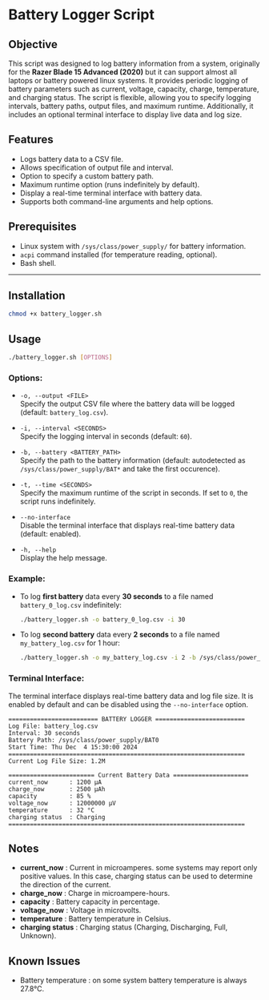 # Battery Logger Script

## Objective

This script was designed to log battery information from a system, originally for the **Razer Blade 15 Advanced (2020)** but it can support almost all laptops or battery powered linux systems. It provides periodic logging of battery parameters such as current, voltage, capacity, charge, temperature, and charging status. The script is flexible, allowing you to specify logging intervals, battery paths, output files, and maximum runtime. Additionally, it includes an optional terminal interface to display live data and log size.

## Features
- Logs battery data to a CSV file.
- Allows specification of output file and interval.
- Option to specify a custom battery path.
- Maximum runtime option (runs indefinitely by default).
- Display a real-time terminal interface with battery data.
- Supports both command-line arguments and help options.

## Prerequisites
- Linux system with `/sys/class/power_supply/` for battery information.
- `acpi` command installed (for temperature reading, optional).
- Bash shell.

---

## Installation

```bash
chmod +x battery_logger.sh
```

## Usage

```bash
./battery_logger.sh [OPTIONS]
```
### Options:

- `-o, --output <FILE>`  
  Specify the output CSV file where the battery data will be logged (default: `battery_log.csv`).

- `-i, --interval <SECONDS>`  
  Specify the logging interval in seconds (default: `60`).

- `-b, --battery <BATTERY_PATH>`  
  Specify the path to the battery information (default: autodetected as `/sys/class/power_supply/BAT*` and take the first occurence). 

- `-t, --time <SECONDS>`  
  Specify the maximum runtime of the script in seconds. If set to `0`, the script runs indefinitely.

- `--no-interface`  
  Disable the terminal interface that displays real-time battery data (default: enabled).

- `-h, --help`  
  Display the help message.

### Example:
    
- To log **first battery** data every **30 seconds** to a file named `battery_0_log.csv` indefinitely:

    ```bash
    ./battery_logger.sh -o battery_0_log.csv -i 30
    ```

- To log **second battery** data every **2 seconds** to a file named `my_battery_log.csv` for 1 hour:

    ```bash
    ./battery_logger.sh -o my_battery_log.csv -i 2 -b /sys/class/power_supply/BAT1 -t 3600
    ```

### Terminal Interface:

The terminal interface displays real-time battery data and log file size. It is enabled by default and can be disabled using the `--no-interface` option.

```
========================= BATTERY LOGGER =========================
Log File: battery_log.csv
Interval: 30 seconds
Battery Path: /sys/class/power_supply/BAT0
Start Time: Thu Dec  4 15:30:00 2024
==================================================================
Current Log File Size: 1.2M

======================== Current Battery Data =====================
current_now      : 1200 µA
charge_now       : 2500 µAh
capacity         : 85 %
voltage_now      : 12000000 µV
temperature      : 32 °C
charging status  : Charging
==================================================================
```
## Notes

- **current_now** : Current in microamperes.
    some systems may report only positive values. In this case, charging status can be used to determine the direction of the current.
- **charge_now** : Charge in microampere-hours.
- **capacity** : Battery capacity in percentage.
- **voltage_now** : Voltage in microvolts.
- **temperature** : Battery temperature in Celsius.
- **charging status** : Charging status (Charging, Discharging, Full, Unknown).

## Known Issues

- Battery temperature : on some system battery temperature is always 27.8°C.